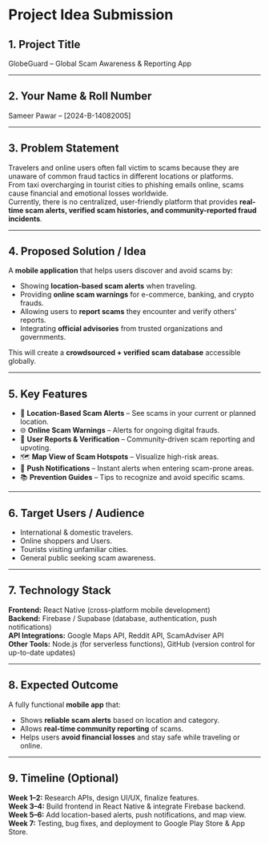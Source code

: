 # Project Idea Submission

## 1. Project Title
GlobeGuard – Global Scam Awareness & Reporting App

---

## 2. Your Name & Roll Number
Sameer Pawar – [2024-B-14082005]

---

## 3. Problem Statement
Travelers and online users often fall victim to scams because they are unaware of common fraud tactics in different locations or platforms.  
From taxi overcharging in tourist cities to phishing emails online, scams cause financial and emotional losses worldwide.  
Currently, there is no centralized, user-friendly platform that provides **real-time scam alerts, verified scam histories, and community-reported fraud incidents**.

---

## 4. Proposed Solution / Idea
A **mobile application** that helps users discover and avoid scams by:
- Showing **location-based scam alerts** when traveling.
- Providing **online scam warnings** for e-commerce, banking, and crypto frauds.
- Allowing users to **report scams** they encounter and verify others' reports.
- Integrating **official advisories** from trusted organizations and governments.

This will create a **crowdsourced + verified scam database** accessible globally.

---

## 5. Key Features
- 📍 **Location-Based Scam Alerts** – See scams in your current or planned location.  
- 🌐 **Online Scam Warnings** – Alerts for ongoing digital frauds.  
- 📝 **User Reports & Verification** – Community-driven scam reporting and upvoting.  
- 🗺️ **Map View of Scam Hotspots** – Visualize high-risk areas.  
- 🔔 **Push Notifications** – Instant alerts when entering scam-prone areas.  
- 📚 **Prevention Guides** – Tips to recognize and avoid specific scams.

---

## 6. Target Users / Audience
- International & domestic travelers.  
- Online shoppers and Users.  
- Tourists visiting unfamiliar cities.  
- General public seeking scam awareness.

---

## 7. Technology Stack
**Frontend:** React Native (cross-platform mobile development)  
**Backend:** Firebase / Supabase (database, authentication, push notifications)  
**API Integrations:** Google Maps API, Reddit API, ScamAdviser API  
**Other Tools:** Node.js (for serverless functions), GitHub (version control for up-to-date updates)

---

## 8. Expected Outcome
A fully functional **mobile app** that:
- Shows **reliable scam alerts** based on location and category.
- Allows **real-time community reporting** of scams.
- Helps users **avoid financial losses** and stay safe while traveling or online.

---

## 9. Timeline (Optional)
**Week 1–2:** Research APIs, design UI/UX, finalize features.  
**Week 3–4:** Build frontend in React Native & integrate Firebase backend.  
**Week 5–6:** Add location-based alerts, push notifications, and map view.  
**Week 7:** Testing, bug fixes, and deployment to Google Play Store & App Store.
